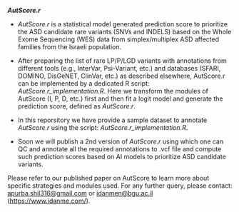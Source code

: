 ***AutScore.r***

- *AutScore.r* is a statistical model generated prediction score to prioritize the ASD candidate rare variants (SNVs and INDELS) based on the Whole Exome Sequencing (WES) data from simplex/multiplex ASD affected families from the Israeli population.
  
- After preparing the list of rare LP/P/LGD variants with annotations from different tools (e.g., InterVar, Psi-Variant, etc.) and databases (SFARI, DOMINO, DisGeNET, ClinVar, etc.) as described elsewhere, AutScore.r can be implemented by a dedicated R script: *AutScore.r_implementation.R*. Here we transform the modules of AutScore (I, P, D, etc.) first and then fit a logit model and generate the prediction score, defined as *AutScore.r*.

- In this reporsitory we have provide a sample dataset to annotate *AutScore.r* using the script: *AutScore.r_implementation.R*. 
  
- Soon we will publish a 2nd version of *AutScore.r* using which one can QC and annotate all the required annotations to .vcf file and compute such prediction scores based on AI models to prioritize ASD candidate variants. 

Please refer to our published paper on AutScore to learn more about specific strategies and modules used. For any further query, please contact: apurba.shil316@gmail.com or idanmen@bgu.ac.il (https://www.idanme.com/).
